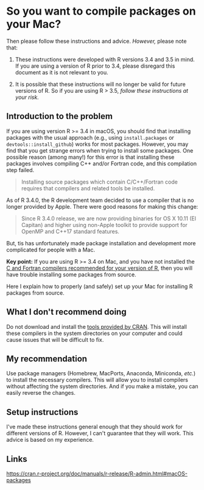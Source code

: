 # So you want to compile packages on your Mac?

Then please follow these instructions and advice. *However,* please
note that:

1. These instructions were developed with R versions 3.4 and 3.5 in
mind. If you are using a version of R prior to 3.4, please disregard
this document as it is not relevant to you.

2. It is possible that these instructions will no longer be valid for
future versions of R. So if you are using R > 3.5, *follow these
instructions at your risk.*

## Introduction to the problem

If you are using version R >= 3.4 in macOS, you should find that
installing packages with the usual approach (e.g., using
`install.packages` or `devtools::install_github`) works for most
packages. However, you may find that you get strange errors when
trying to install some packages. One possible reason (among many!) for
this error is that installing these packages involves compiling C++
and/or Fortran code, and this compilation step failed.

> Installing source packages which contain C/C++/Fortran code requires
> that compilers and related tools be installed.

As of R 3.4.0, the R development team decided to use a compiler that
is no longer provided by Apple. There were good
reasons for making this change:

> Since R 3.4.0 release, we are now providing binaries for OS X 10.11
> (El Capitan) and higher using non-Apple toolkit to provide support
> for OpenMP and C++17 standard features.

But, tis has unfortunately made package installation and development
more complicated for people with a Mac.

**Key point:** If you are using R >= 3.4 on Mac, and you have not
installed the [C and Fortran compilers recommended for your version of
R][cran-macos-tools], then you will have trouble installing some packages
from source.

Here I explain how to properly (and safely) set up your Mac for
installing R packages from source.

## What I don't recommend doing

Do not download and install the
[tools provided by CRAN][cran-macos-tools].  This will install these
compilers in the system directories on your computer and could cause
issues that will be difficult to fix.

## My recommendation

Use package managers (Homebrew, MacPorts, Anaconda, Miniconda, _etc._)
to install the necessary compilers. This will allow you to install
compilers without affecting the system directories. And if you make a
mistake, you can easily reverse the changes.

## Setup instructions

I've made these instructions general enough that they should work for
different versions of R. However, I can't guarantee that they will
work. This advice is based on my experience.

## Links

https://cran.r-project.org/doc/manuals/r-release/R-admin.html#macOS-packages

[cran-macos-tools]: https://cran.r-project.org/bin/macosx/tools
[coatless-prof]: https://thecoatlessprofessor.com/programming/openmp-in-r-on-os-x
[package-compilation-macos]: https://cran.r-project.org/doc/manuals/r-release/R-admin.html#macOS-packages
